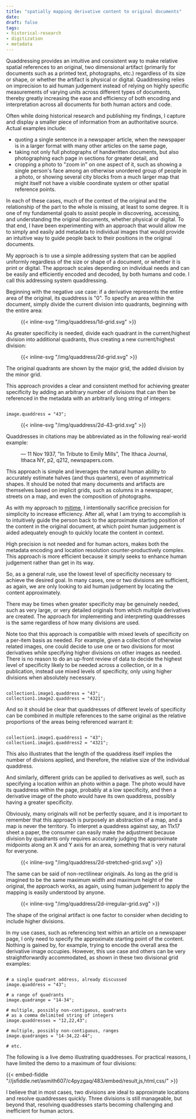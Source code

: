 ```yaml
---
title: "spatially mapping derivative content to original documents"
date: 
draft: false
tags:
- historical-research
- digitization
- metadata 
---
```


Quaddressing provides an intuitive and consistent way to make relative spatial references to an original, two dimensional artifact (primarily for documents such as a printed text, photographs, etc.) regardless of its size or shape, or whether the artifact is physical or digital. Quaddressing relies on imprecision to aid human judgement instead of relying on highly specific measurements of varying units across different types of documents, thereby greatly increasing the ease and efficiency of both encoding and interpretation across all documents for both human actors and code. 

<!--more-->

Often while doing historical research and publishing my findings, I capture and display a smaller piece of information from an authoritative source. Actual examples include:

  - quoting a single sentence in a newspaper article, when the newspaper is in a larger format with many other articles on the same page,
  - taking not only full photographs of handwritten documents, but also photographing each page in sections for greater detail, and
  - cropping a photo to "zoom in" on one aspect of it, such as showing a single person's face among an otherwise unordered group of people in a photo, or showing several city blocks from a much larger map that might itself not have a visible coordinate system or other spatial reference points.

In each of these cases, much of the context of the original and the relationship of the part to the whole is missing, at least to some degree. It is one of my fundamental goals to assist people in discovering, accessing, and understanding the original documents, whether physical or digital. To that end, I have been experimenting with an approach that would allow me to simply and easily add metadata to individual images that would provide an intuitive way to guide people back to their positions in the original documents. 

My approach is to use a simple addressing system that can be applied uniformly regardless of the size or shape of a document, or whether it is print or digital. The approach scales depending on individual needs and can be easily and efficiently encoded and decoded, by both humans and code. I call this addressing system quaddressing.

Beginning with the negative use case: if a derivative represents the entire area of the original, its quaddress is "0". To specify an area within the document, simply divide the current division into quadrants, beginning with the entire area: 

<figure class="image"> 
{{< inline-svg "/img/quaddress/1d-grid.svg" >}}
<figcaption></figcaption>
</figure> 

As greater specificity is needed, divide each quadrant in the current/highest division into additional quadrants, thus creating a new current/highest division:

<figure class="image"> 
{{< inline-svg "/img/quaddress/2d-grid.svg" >}}
<figcaption></figcaption>
</figure> 

The original quadrants are shown by the major grid, the added division by the minor grid.

This approach provides a clear and consistent method for achieving greater specificity by adding an arbitrary number of divisions that can then be referenced in the metadata with an arbitrarily long string of integers:
 
<pre><code>
image.quaddress = "43";
</code></pre>
<figure class="image"> 
{{< inline-svg "/img/quaddress/2d-43-grid.svg" >}}
<figcaption></figcaption>
</figure> 

Quaddresses in citations may be abbreviated as in the following real-world example:

<figure>
— 11 Nov 1937, "In Tribute to Emily Mills", The Ithaca Journal, Ithaca NY, p2, q212, newspapers.com.
</figure>

This approach is simple and leverages the natural human ability to accurately estimate halves (and thus quarters), even of asymmetrical shapes. It should be noted that many documents and artifacts are themselves based on implicit grids, such as columns in a newspaper, streets on a map, and even the composition of photographs.

As with my approach to [mitime](http://thisismitime.com), I intentionally sacrifice precision for simplicity to increase efficiency. After all, what I am trying to accomplish is to intuitively guide the person back to the approximate starting position of the content in the original document, at which point human judgement is aided adequately enough to quickly locate the content in context. 

High precision is not needed and for human actors, makes both the metadata encoding and location resolution counter-productively complex. This approach is more efficient because it simply seeks to enhance human judgement rather than get in its way.

So, as a general rule, use the lowest level of specificity necessary to achieve the desired goal. In many cases, one or two divisions are sufficient, as again, we are only looking to aid human judgement by locating the content approximately.

There may be times when greater specificity may be genuinely needed, such as very large, or very detailed originals from which multiple derivatives are created. The approach for implementing and interpreting quaddresses is the same regardless of how many divisions are used.

Note too that this approach is compatible with mixed levels of specificity on a per-item basis as needed. For example, given a collection of otherwise related images, one could decide to use one or two divisions for most derivatives while specifying higher divisions on other images as needed. There is no reason to do an up-front review of data to decide the highest level of specificity likely to be needed across a collection, or in a publication, instead use mixed levels of specificity, only using higher divisions when absolutely necessary.

<pre><code>
collection1.image1.quaddress = "43";
collection1.image2.quaddress = "4321";
</code></pre>

And so it should be clear that quaddresses of different levels of specificity can be combined in multiple references to the same original as the relative proportions of the areas being referenced warrant it:

<pre><code>
collection1.image1.quaddress1 = "43";
collection1.image1.quaddress2 = "4321";
</code></pre>

This also illustrates that the length of the quaddress itself implies the number of divisions applied, and therefore, the relative size of the individual quaddress.

And similarly, different grids can be applied to derivatives as well, such as specifying a location within an photo within a page. The photo would have its quaddress within the page, probably at a low specificity, and then a derivative image of the photo would have its own quaddress, possibly having a greater specificity. 

Obviously, many originals will not be perfectly square, and it is important to remember that this approach is purposely an abstraction of a map, and a map is never the territory. To interpret a quaddress against say, an 11x17 sheet a paper, the consumer can easily make the adjustment because division by quadrants only requires accurately judging the approximate midpoints along an X and Y axis for an area, something that is very natural for everyone.

<figure class="image"> 
{{< inline-svg "/img/quaddress/2d-stretched-grid.svg" >}}
<figcaption></figcaption>
</figure> 

The same can be said of non-rectilinear originals. As long as the grid is imagined to be the same maximum width and maximum height of the original, the approach works, as again, using human judgement to apply the mapping is easily understood by anyone. 

<figure class="image"> 
{{< inline-svg "/img/quaddress/2d-irregular-grid.svg" >}}
<figcaption></figcaption>
</figure> 

The shape of the original artifact is one factor to consider when deciding to include higher divisions.

In my use cases, such as referencing text within an article on a newspaper page, I only need to specify the approximate starting point of the content. Nothing is gained by, for example, trying to encode the overall area the derivative image occupies. However, this use case and others can be very straightforwardly accommodated, as shown in these two divisional grid examples:

<pre><code>
# a single quadrant address, already discussed
image.quaddress = "43";

# a range of quadrants
image.quadrange = "14-34";

# multiple, possibly non-contiguous, quadrants 
# as a comma delimited string of integers
image.quaddresses = "12,22,43";

# multiple, possibly non-contiguous, ranges
image.quadranges = "14-34,22-44";

# etc.
</code></pre>

The following is a live demo illustrating quaddresses. For practical reasons, I have limited the demo to a maximum of four divisions:
 
{{< embed-fiddle "//jsfiddle.net/asmith607/c4pyzgaq/483/embed/result,js,html,css/" >}}

I believe that in most cases, two divisions are ideal to approximate locations and resolve quaddresses quickly. Three divisions is still manageable, but beyond that, resolving quaddresses starts becoming challenging and inefficient for human actors.


